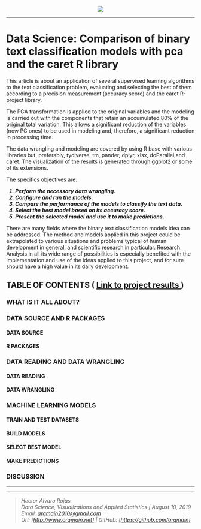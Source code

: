 <p align="center">
<img  src="http://arqmain.net/Researches/Researchs/HamSpamClassModels/R/TM/images/spam1.gif">
</p>

<hr>

# Data Science: Comparison of binary text classification models with pca and the caret R library 
 
This article is about an application of several supervised learning algorithms to the text classification problem, evaluating and selecting the best of them according to a precision measurement (accuracy score) and the caret R-project library.

The PCA transformation is applied to the original variables and the modeling is carried out with the components that retain an accumulated 80% of the original total variation. This allows a significant reduction of the variables (now PC ones) to be used in modeling and, therefore, a significant reduction in processing time.

The data wrangling and modeling are covered by using R base with various libraries but, preferably, tydiverse, tm, pander, dplyr, xlsx, doParallel,and caret. The visualization of the results is generated through ggplot2 or some of its extensions.

The specifics objectives are:
<b><i>
1) Perform the necessary data wrangling.<br>
2) Configure and run the models.<br>
3) Compare the performance of the models to classify the text data.<br>
4) Select the best model based on its accuracy score.<br>
5) Present the selected model and use it to make predictions.<br>
</i>
</b>

There are many fields where the binary text classification models idea can be addressed. The method and models applied in this project could be extrapolated to various situations and problems typical of human development in general, and scientific research in particular. Research Analysis in all its wide range of possibilities is especially benefited with the implementation and use of the ideas applied to this project, and for sure should have a high value in its daily development.

## TABLE OF CONTENTS   (  [  Link to project results ](http://arqmain.net/Researches/Researchs/HamSpamClassModels/R/TM/Ham_Spam_ClassModels_TM.html))

### WHAT IS IT ALL ABOUT?

### DATA SOURCE  AND  R PACKAGES
#### DATA SOURCE
#### R PACKAGES

### DATA READING AND DATA WRANGLING 
#### DATA READING
#### DATA WRANGLING

### MACHINE LEARNING MODELS
#### TRAIN AND TEST DATASETS
#### BUILD MODELS
#### SELECT BEST MODEL
#### MAKE PREDICTIONS

### DISCUSSION

<hr>

<hr>

><i>Hector Alvaro Rojas<br>
>Data Science, Visualizations and Applied Statistics | August 10, 2019<br>
>Email: <arqmain2010@gmail.com> <br>
>Url: [http://www.arqmain.net]   |  GitHub: [https://github.com/arqmain]</i>
